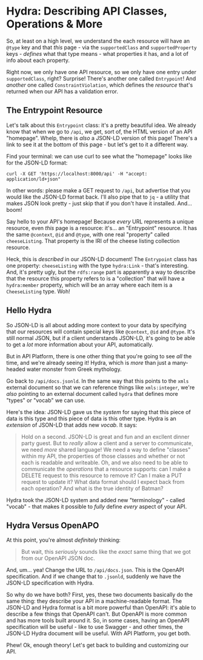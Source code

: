 # Hydra: Describing API Classes, Operations & More

So, at least on a high level, we understand the each resource will have an `@type`
key and that *this* page - via the `supportedClass` and `supportedProperty` keys -
*defines* what that type means - what properties it has, and a lot of info about
each property.

Right now, we only have one API resource, so we only have one entry under
`supportedClass`, right? Surprise! There's another one called `Entrypoint`!
And *another* one called `ConstraintViolation`, which defines the *resource* that's
returned when our API has a validation error.

## The Entrypoint Resource

Let's talk about this `Entrypoint` class: it's a pretty beautiful idea. We already
know that when we go to `/api`, we get, sort of, the HTML version of an API
"homepage". Whelp, there is *also* a JSON-LD version of this page! There's a link
to see it at the bottom of this page - but let's get to it a different way.

Find your terminal: we can use curl to see what the "homepage" looks like for the
JSON-LD format:

```terminal
curl -X GET 'https://localhost:8000/api' -H "accept: application/ld+json"
```

In other words: please make a GET request to `/api`, but advertise that you would
like the JSON-LD format back. I'll also pipe that to `jq` - a utility that makes
JSON look pretty - just skip that if you don't have it installed. And... boom!

Say hello to your API's homepage! Because *every* URL represents a unique resource,
even *this* page is a resource: it's... an "Entrypoint" resource. It has the same
`@context`, `@id` and `@type`, with one real "property" called `cheeseListing`.
That property is the IRI of the cheese listing collection resource.

Heck, this is *described* in our JSON-LD document! The `Entrypoint` class has
one property: `cheeseListing` with the type `hydra:Link` - that's interesting.
And, it's pretty ugly, but the `rdfs:range` part is apparently a way to describe
that the resource this property refers to is a "collection" that will have a
`hydra:member` property, which will be an array where each item is a
`CheeseListing` type. Woh!

## Hello Hydra

So JSON-LD is all about adding more context to your data by specifying that our
resources will contain special keys like `@context`, `@id` and `@type`. It's
still normal JSON, but if a client understands JSON-LD, it's going to be able to
get a *lot* more information about your API, automatically.

But in API Platform, there is one other thing that you're going to see *all* the
time, and we're already seeing it! Hydra, which is *more* than just a many-headed
water monster from Greek mythology.

Go back to `/api/docs.jsonld`. In the same way that this points to the
`xmls` external document so that we can reference things like `xmls:integer`,
we're *also* pointing to an external document called `hydra` that defines more
"types" or "vocab" we can use.

Here's the idea: JSON-LD gave us the *system* for saying that this piece of data
is this type and this piece of data is this other type. Hydra is an *extension*
of JSON-LD that adds new *vocab*. It says:

> Hold on a second. JSON-LD is great and fun and an excllent dinner party guest.
> But to *really* allow a client and a server to communicate, we need *more*
> shared language! We need a way to define "classes" within my API, the properties
> of those classes and whether or not each is readable and writeable. Oh, and we
> also need to be able to communicate the *operations* that a resource supports:
> can I make a DELETE request to this resource to remove it? Can I make a PUT
> request to update it? What data format should I expect back from each operation?
> And what is the true identity of Batman?

Hydra took the JSON-LD system and added new "terminology" - called "vocab" - that
makes it possible to *fully* define *every* aspect of your API.

## Hydra Versus OpenAPO

At this point, you're almost *definitely* thinking:

> But wait, this *seriously* sounds like the *exact* same thing that we got
> from our OpenAPI JSON doc.

And, um... yea! Change the URL to `/api/docs.json`. This is the OpenAPI specification.
And if we change that to `.jsonld`, suddenly we have the JSON-LD specification
with Hydra.

So why do we have both? First, yes, these two documents basically do the
same thing: they describe your API in a machine-readable format. The JSON-LD and
Hydra format is a bit more powerful than OpenAPI: it's able to describe a few
things that OpenAPI can't. But OpenAPI is more common and has more tools built
around it. So, in some cases, having an OpenAPI specification will be useful - like
to use Swagger - and other times, the JSON-LD Hydra document will be useful. With
API Platform, you get both.

Phew! Ok, enough theory! Let's get back to building and customizing our API.
